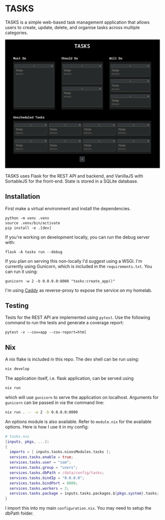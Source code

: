 # TASKS
TASKS is a simple web-based task management application that allows users to
create, update, delete, and organise tasks across multiple categories.

![Demo of application](assets/demo.png)

TASKS uses Flask for the REST API and backend, and VanillaJS with SortableJS
for the front-end. State is stored in a SQLite database.

## Installation
First make a virtual environment and install the dependencies.
```
python -m venv .venv
source .venv/bin/activate
pip install -e .[dev]
```

If you're working on development locally, you can run the debug server with:
```
flask -A tasks run --debug
```

If you plan on serving this non-locally I'd suggest using a WSGI. I'm currently
using Gunicorn, which is included in the `requirements.txt`. You can run it
using:
```
gunicorn -w 2 -b 0.0.0.0:8000 "tasks:create_app()"
```

I'm using [Caddy][1] as reverse-proxy to expose the service on my homelab.

## Testing
Tests for the REST API are implemented using `pytest`. Use the following command
to run the tests and generate a coverage report:
```
pytest -v --cov=app --cov-report=html
```

## Nix
A nix flake is included in this repo. The dev shell can be run using:
```sh
nix develop
```

The application itself, i.e. flask application, can be served using
```sh
nix run
```
which will use `gunicorn` to serve the application on localhost. Arguments
for `gunicorn` can be passed in via the command line:
```sh
nix run . -- -w 2 -b 0.0.0.0:8000
```

An options module is also available. Refer to `module.nix` for the available
options. Here is how I use it in my config:
```nix
# tasks.nix
{inputs, pkgs, ...}:
{
  imports = [ inputs.tasks.nixosModules.tasks ];
  services.tasks.enable = true;
  services.tasks.user = "sam";
  services.tasks.group = "users";
  services.tasks.dbPath = /data/config/tasks;
  services.tasks.bindIp = "0.0.0.0";
  services.tasks.bindPort = 8000;
  services.tasks.workers = 2;
  services.tasks.package = inputs.tasks.packages.${pkgs.system}.tasks;
}
```

I import this into my main `configuration.nix`. You may need to setup the dbPath
folder.

[1]:https://caddyserver.com/

